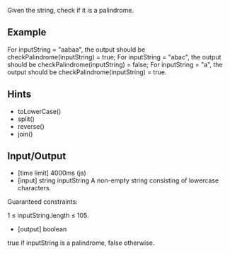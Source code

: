 Given the string, check if it is a palindrome.

## Example

For inputString = "aabaa", the output should be checkPalindrome(inputString) = true;
For inputString = "abac", the output should be checkPalindrome(inputString) = false;
For inputString = "a", the output should be checkPalindrome(inputString) = true.

## Hints

* toLowerCase()
* split()
* reverse()
* join()

## Input/Output

* [time limit] 4000ms (js)
* [input] string inputString
A non-empty string consisting of lowercase characters.

Guaranteed constraints:

1 ≤ inputString.length ≤ 105.

* [output] boolean

true if inputString is a palindrome, false otherwise.